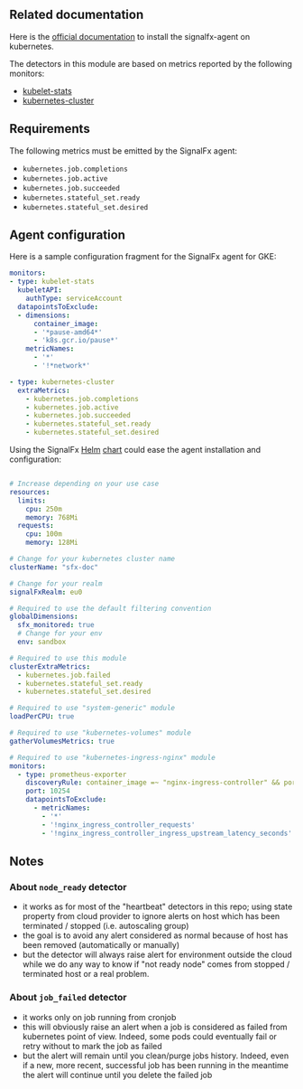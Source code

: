 ## Related documentation

Here is the [official documentation](https://docs.signalfx.com/en/latest/integrations/kubernetes/k8s-quick-install.html) 
to install the signalfx-agent on kubernetes.

The detectors in this module are based on metrics reported by the following monitors:
* [kubelet-stats](https://docs.signalfx.com/en/latest/integrations/agent/monitors/kubelet-stats.html)
* [kubernetes-cluster](https://docs.signalfx.com/en/latest/integrations/agent/monitors/kubernetes-cluster.html)

## Requirements

The following metrics must be emitted by the SignalFx agent:

- `kubernetes.job.completions`
- `kubernetes.job.active`
- `kubernetes.job.succeeded`
- `kubernetes.stateful_set.ready`
- `kubernetes.stateful_set.desired`

## Agent configuration

Here is a sample configuration fragment for the SignalFx agent for GKE:

```yaml
monitors:
- type: kubelet-stats
  kubeletAPI:
    authType: serviceAccount
  datapointsToExclude:
  - dimensions:
      container_image:
      - '*pause-amd64*'
      - 'k8s.gcr.io/pause*'
    metricNames:
      - '*'
      - '!*network*'

- type: kubernetes-cluster
  extraMetrics:
    - kubernetes.job.completions
    - kubernetes.job.active
    - kubernetes.job.succeeded
    - kubernetes.stateful_set.ready
    - kubernetes.stateful_set.desired
```

Using the SignalFx [Helm](https://helm.sh/) [chart](https://github.com/signalfx/signalfx-agent/tree/master/deployments/k8s/helm/signalfx-agent)
could ease the agent installation and configuration:

```yaml

# Increase depending on your use case
resources:
  limits:
    cpu: 250m
    memory: 768Mi
  requests:
    cpu: 100m
    memory: 128Mi

# Change for your kubernetes cluster name
clusterName: "sfx-doc"

# Change for your realm
signalFxRealm: eu0

# Required to use the default filtering convention
globalDimensions:
  sfx_monitored: true
  # Change for your env
  env: sandbox

# Required to use this module
clusterExtraMetrics:
  - kubernetes.job.failed
  - kubernetes.stateful_set.ready
  - kubernetes.stateful_set.desired

# Required to use "system-generic" module
loadPerCPU: true

# Required to use "kubernetes-volumes" module
gatherVolumesMetrics: true

# Required to use "kubernetes-ingress-nginx" module
monitors:
  - type: prometheus-exporter
    discoveryRule: container_image =~ "nginx-ingress-controller" && port == 10254
    port: 10254
    datapointsToExclude:
      - metricNames:
        - '*'
        - '!nginx_ingress_controller_requests'
        - '!nginx_ingress_controller_ingress_upstream_latency_seconds'
```

## Notes

### About `node_ready` detector

- it works as for most of the "heartbeat" detectors in this repo; using state property from cloud provider to ignore alerts on host which has been terminated / stopped (i.e. autoscaling group)
- the goal is to avoid any alert considered as normal because of host has been removed (automatically or manually)
- but the detector will always raise alert for environment outside the cloud while we do any way to know if "not ready node" comes from stopped / terminated host or a real problem.

### About `job_failed` detector

- it works only on job running from cronjob
- this will obviously raise an alert when a job is considered as failed from kubernetes point of view. Indeed, some pods could eventually fail or retry without to mark the job as failed
- but the alert will remain until you clean/purge jobs history. Indeed, even if a new, more recent, successful job has been running in the meantime the alert will continue until you delete the failed job
